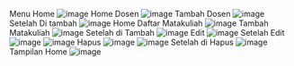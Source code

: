 Menu Home
![image](https://github.com/user-attachments/assets/63f19514-aa78-47aa-b99b-08cd32857783)
Home Dosen
![image](https://github.com/user-attachments/assets/7e78b3d3-2619-4375-98ef-48534fef42a2)
Tambah Dosen
![image](https://github.com/user-attachments/assets/57c4db86-466d-4022-bc12-4bae2cdbc805)
Setelah Di tambah
![image](https://github.com/user-attachments/assets/70c4c8c1-9742-4ab9-b078-e21f826643d0)
Home Daftar Matakuliah
![image](https://github.com/user-attachments/assets/9648ae1a-b866-4eeb-a475-05302fbc4510)
Tambah Matakuliah
![image](https://github.com/user-attachments/assets/ccf16f69-09e8-4a67-911f-20cc14ddce88)
Setelah di Tambah
![image](https://github.com/user-attachments/assets/e7033e07-abb4-4cb4-a522-1a1681a85104)
Edit
![image](https://github.com/user-attachments/assets/8c6e6fda-80c4-4af1-bce9-1e550b39a007)
Setelah Edit
![image](https://github.com/user-attachments/assets/6993d6a5-76d6-4118-aeae-06f7bff3a825)
![image](https://github.com/user-attachments/assets/df077d75-369f-4786-88f7-2c5556f4ce04)
Hapus
![image](https://github.com/user-attachments/assets/55aaca35-51ba-42a7-940f-6ebfbca1877f)
![image](https://github.com/user-attachments/assets/0e6950f5-1a40-426d-bed1-c3d8fcc04812)
Setelah di Hapus
![image](https://github.com/user-attachments/assets/bd413ce4-49b0-44b1-b325-7ddb19ce8df1)
Tampilan Home
![image](https://github.com/user-attachments/assets/21d89636-f1e2-4401-b1b2-25b3395f1b9e)













